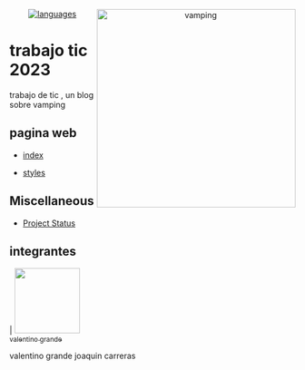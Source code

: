 
<p align="center">
  <a href="https://github.com/doocs/leetcode"><img src="https://img.shields.io/badge/langs-HTML%20%7C%20CSS-red?style=flat-square&color=42b883" alt="languages"></a>
 
 <img align="right" src="https://fotografias-compromiso.atresmedia.com/clipping/cmsimages02/2019/03/29/56B75CC6-E2D2-4199-8B67-231B922C9821/58.jpg" width="350" alt="vamping">


# trabajo tic 2023

trabajo de tic , un blog sobre vamping


## pagina web

- [index](web/index.html)

- [styles](web/styles.css)


## Miscellaneous
  
  

- [Project Status](guide/status-selection.md)

  
  
## integrantes

  
  | [<img src="https://avatars.githubusercontent.com/u/87675718?s=400&v=4" width=115><br><sub>valentino grande</sub>](https://github.com/drtino7)
  
valentino grande
joaquin carreras
